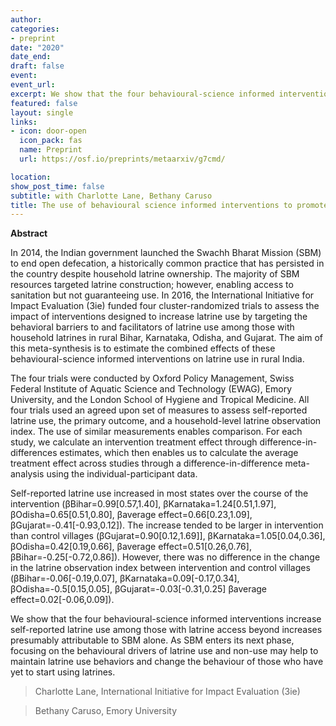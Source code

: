 ```yaml
---
author:
categories: 
- preprint
date: "2020"
date_end: 
draft: false
event: 
event_url: 
excerpt: We show that the four behavioural-science informed interventions increase self-reported latrine use among those with latrine access beyond increases presumably attributable to SBM alone
featured: false
layout: single
links: 
- icon: door-open
  icon_pack: fas
  name: Preprint
  url: https://osf.io/preprints/metaarxiv/g7cmd/

location: 
show_post_time: false
subtitle: with Charlotte Lane, Bethany Caruso
title: The use of behavioural science informed interventions to promote latrine use in rural India - a synthesis of findings
---
```

**Abstract**

In 2014, the Indian government launched the Swachh Bharat Mission (SBM) to end open defecation, a historically common practice that has persisted in the country despite household latrine ownership. The majority of SBM resources targeted latrine construction; however, enabling access to sanitation but not guaranteeing use. In 2016, the International Initiative for Impact Evaluation (3ie) funded four cluster-randomized trials to assess the impact of interventions designed to increase latrine use by targeting the behavioral barriers to and facilitators of latrine use among those with household latrines in rural Bihar, Karnataka, Odisha, and Gujarat. The aim of this meta-synthesis is to estimate the combined effects of these behavioural-science informed interventions on latrine use in rural India. 

The four trials were conducted by Oxford Policy Management, Swiss Federal Institute of Aquatic Science and Technology (EWAG), Emory University, and the London School of Hygiene and Tropical Medicine. All four trials used an agreed upon set of measures to assess self-reported latrine use, the primary outcome, and a household-level latrine observation index. The use of similar measurements enables comparison. For each study, we calculate an intervention treatment effect through difference-in-differences estimates, which then enables us to calculate the average treatment effect across studies through a difference-in-difference meta-analysis using the individual-participant data. 

Self-reported latrine use increased in most states over the course of the intervention (βBihar=0.99[0.57,1.40], βKarnataka=1.24[0.51,1.97], βOdisha=0.65[0.51,0.80], βaverage effect=0.66[0.23,1.09], βGujarat=-0.41[-0.93,0.12]). The increase tended to be larger in intervention than control villages (βGujarat=0.90[0.12,1.69]], βKarnataka=1.05[0.04,0.36], βOdisha=0.42[0.19,0.66], βaverage effect=0.51[0.26,0.76], βBihar=-0.25[-0.72,0.86]). However, there was no difference in the change in the latrine observation index between intervention and control villages (βBihar=-0.06[-0.19,0.07], βKarnataka=0.09[-0.17,0.34], βOdisha=-0.5[0.15,0.05], βGujarat=-0.03[-0.31,0.25] βaverage effect=0.02[-0.06,0.09]). 

We show that the four behavioural-science informed interventions increase self-reported latrine use among those with latrine access beyond increases presumably attributable to SBM alone. As SBM enters its next phase, focusing on the behavioural drivers of latrine use and non-use may help to maintain latrine use behaviors and change the behaviour of those who have yet to start using latrines.

> Charlotte Lane, International Initiative for Impact Evaluation (3ie)

> Bethany Caruso, Emory University
